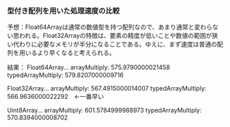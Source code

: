 ### 型付き配列を用いた処理速度の比較
予想：Float64Arrayは通常の数値型を持つ配列なので、あまり通常と変わらない思われる。Float32Arrayの特徴は、要素の精度が低いことや数値の範囲が狭い代わりに必要なメモリが半分になることである。ゆえに、まず速度は普通の配列を用いるより早くなると考えられる。

結果：
Float64Array…
arrayMultiply: 575.9790000021458
typedArrayMultiply: 579.8207000009716

Float32Array…
arrayMultiply: 567.4915000014007
typedArrayMultiply: 566.9636000022292　←一番早い

Uint8Array…
arrayMultiply: 601.5784999988973
typedArrayMultiply: 570.8394000008702